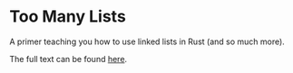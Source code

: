 Too Many Lists
==============

A primer teaching you how to use linked lists in Rust (and so much more).

The full text can be found [here][intro].


[intro]: http://cglab.ca/~abeinges/blah/too-many-lists/book/README.html
